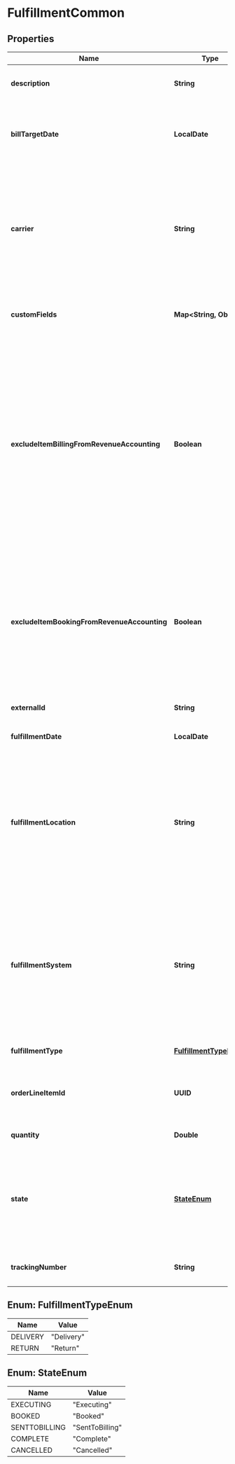 

# FulfillmentCommon


## Properties

| Name | Type | Description | Notes |
|------------ | ------------- | ------------- | -------------|
|**description** | **String** | The description of the Fulfillment.  |  [optional] |
|**billTargetDate** | **LocalDate** | The target date for the Fulfillment to be picked up by bill run for billing.  |  [optional] |
|**carrier** | **String** | The carrier of the Fulfillment. The available values can be configured in **Billing Settings** &gt; **Fulfillment Settings** through Zuora UI.  |  [optional] |
|**customFields** | **Map&lt;String, Object&gt;** | Container for custom fields of a Fulfillment object.  |  [optional] |
|**excludeItemBillingFromRevenueAccounting** | **Boolean** | The flag to exclude Fulfillment related invoice items, invoice item adjustments, credit memo items, and debit memo items from revenue accounting.  **Note**: This field is only available if you have the [Zuora Billing - Revenue Integration](https://knowledgecenter.zuora.com/Zuora_Revenue/Zuora_Billing_-_Revenue_Integration) feature enabled.   |  [optional] |
|**excludeItemBookingFromRevenueAccounting** | **Boolean** | The flag to exclude Fulfillment from revenue accounting.  **Note**: This field is only available if you have the [Zuora Billing - Revenue Integration](https://knowledgecenter.zuora.com/Zuora_Revenue/Zuora_Billing_-_Revenue_Integration) feature enabled.   |  [optional] |
|**externalId** | **String** | The external id of the Fulfillment.  |  [optional] |
|**fulfillmentDate** | **LocalDate** | The date of the Fulfillment.  |  [optional] |
|**fulfillmentLocation** | **String** | The fulfillment location of the Fulfillment. The available values can be configured in **Billing Settings** &gt; **Fulfillment Settings** through Zuora UI.  |  [optional] |
|**fulfillmentSystem** | **String** | The fulfillment system of the Fulfillment. The available values can be configured in **Billing Settings** &gt; **Fulfillment Settings** through Zuora UI.  |  [optional] |
|**fulfillmentType** | [**FulfillmentTypeEnum**](#FulfillmentTypeEnum) | The type of the Fulfillment.   |  [optional] |
|**orderLineItemId** | **UUID** | The reference id of the related Order Line Item.  |  [optional] |
|**quantity** | **Double** | The quantity of the Fulfillment.  |  [optional] |
|**state** | [**StateEnum**](#StateEnum) | The state of the Fulfillment. See [State transitions for an order, order line item, and fulfillment](https://knowledgecenter.zuora.com/Billing/Subscriptions/Orders/Order_Line_Items/AB_Order_Line_Item_States_and_Order_States) for more information.  |  [optional] |
|**trackingNumber** | **String** | The tracking number of the Fulfillment.  |  [optional] |



## Enum: FulfillmentTypeEnum

| Name | Value |
|---- | -----|
| DELIVERY | &quot;Delivery&quot; |
| RETURN | &quot;Return&quot; |



## Enum: StateEnum

| Name | Value |
|---- | -----|
| EXECUTING | &quot;Executing&quot; |
| BOOKED | &quot;Booked&quot; |
| SENTTOBILLING | &quot;SentToBilling&quot; |
| COMPLETE | &quot;Complete&quot; |
| CANCELLED | &quot;Cancelled&quot; |



